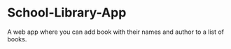 # School-Library-App
A web app where you can add book with their names and author to a list of books. 
